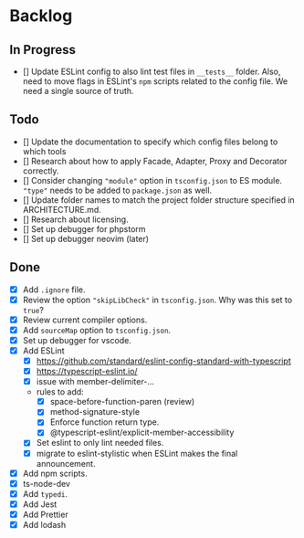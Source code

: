 # Backlog

## In Progress

- [] Update ESLint config to also lint test files in `__tests__` folder.
  Also, need to move flags in ESLint's `npm` scripts related to the config file.
  We need a single source of truth.

## Todo

- [] Update the documentation to specify which config files belong to which tools
- [] Research about how to apply Facade, Adapter, Proxy and Decorator correctly.
- [] Consider changing `"module"` option in `tsconfig.json` to ES module.
  `"type"` needs to be added to `package.json` as well.
- [] Update folder names to match the project folder structure specified in ARCHITECTURE.md.
- [] Research about licensing.
- [] Set up debugger for phpstorm
- [] Set up debugger neovim (later)

## Done

- [x] Add `.ignore` file.
- [x] Review the option `"skipLibCheck"` in `tsconfig.json`.
  Why was this set to `true`?
- [x] Review current compiler options.
- [x] Add `sourceMap` option to `tsconfig.json`.
- [x] Set up debugger for vscode.
- [x] Add ESLint
  - [x] https://github.com/standard/eslint-config-standard-with-typescript
  - [x] https://typescript-eslint.io/
  - [x] issue with member-delimiter-...
  - rules to add:
    - [x] space-before-function-paren (review)
    - [x] method-signature-style
    - [x] Enforce function return type.
    - [x] @typescript-eslint/explicit-member-accessibility
  - [x] Set eslint to only lint needed files.
  - [x] migrate to eslint-stylistic when ESLint makes the final announcement.
- [x] Add npm scripts.
- [x] ts-node-dev
- [x] Add `typedi`.
- [x] Add Jest
- [x] Add Prettier
- [x] Add lodash
